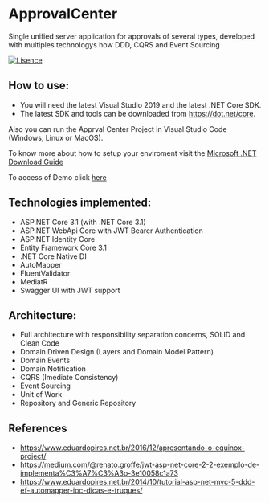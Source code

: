 # ApprovalCenter
Single unified server application for approvals of several types, developed with multiples technologys how  DDD, CQRS and Event Sourcing

[![Lisence](https://img.shields.io/github/license/OliveiraMarcos/BaseFoundationProject)](LICENSE)

## How to use:
- You will need the latest Visual Studio 2019 and the latest .NET Core SDK.
- The latest SDK and tools can be downloaded from https://dot.net/core.

Also you can run the Apprval Center Project in Visual Studio Code (Windows, Linux or MacOS).

To know more about how to setup your enviroment visit the [Microsoft .NET Download Guide](https://www.microsoft.com/net/download)

To access of Demo click [here](https://approvalcenter.azurewebsites.net/swagger/index.html)

## Technologies implemented:

- ASP.NET Core 3.1 (with .NET Core 3.1)
 - ASP.NET WebApi Core with JWT Bearer Authentication
 - ASP.NET Identity Core
- Entity Framework Core 3.1
- .NET Core Native DI
- AutoMapper
- FluentValidator
- MediatR
- Swagger UI with JWT support

## Architecture:

- Full architecture with responsibility separation concerns, SOLID and Clean Code
- Domain Driven Design (Layers and Domain Model Pattern)
- Domain Events
- Domain Notification
- CQRS (Imediate Consistency)
- Event Sourcing
- Unit of Work
- Repository and Generic Repository

## References

- https://www.eduardopires.net.br/2016/12/apresentando-o-equinox-project/
- https://medium.com/@renato.groffe/jwt-asp-net-core-2-2-exemplo-de-implementa%C3%A7%C3%A3o-3e10058c1a73
- https://www.eduardopires.net.br/2014/10/tutorial-asp-net-mvc-5-ddd-ef-automapper-ioc-dicas-e-truques/

